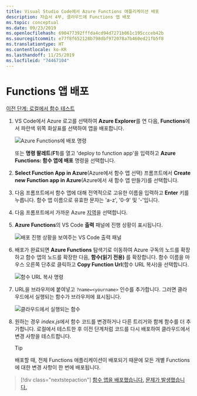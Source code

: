 ```yaml
---
title: Visual Studio Code에서 Azure Functions 애플리케이션 배포
description: 자습서 4부, 클라우드에 Functions 앱 배포
ms.topic: conceptual
ms.date: 09/23/2019
ms.openlocfilehash: 690477392fffda4cd94d7271b061c195ccceb42b
ms.sourcegitcommit: e77f8f652128b798dbf972078a7b460ed21fb5f8
ms.translationtype: HT
ms.contentlocale: ko-KR
ms.lasthandoff: 11/25/2019
ms.locfileid: "74467104"
---
```

# <a name="deploy-the-functions-app"></a>Functions 앱 배포

[이전 단계: 로컬에서 함수 테스트](tutorial-vscode-serverless-node-03.md)

1. VS Code에서 Azure 로고를 선택하여 **Azure Explorer**를 연 다음, **Functions**에서 파란색 위쪽 화살표를 선택하여 앱을 배포합니다.

    ![Azure Functions에 배포 명령](media/functions-extension/deploy-app.png)

    또는 **명령 팔레트**(**F1**)를 열고 'deploy to function app'을 입력하고 **Azure Functions: 함수 앱에 배포** 명령을 선택합니다.

1. **Select Function App in Azure**(Azure에서 함수 앱 선택) 프롬프트에서 **Create new Function app in Azure**(Azure에서 새 함수 앱 만들기)를 선택합니다.

1. 다음 프롬프트에서 함수 앱에 대해 전역적으로 고유한 이름을 입력하고 **Enter** 키를 누릅니다. 함수 앱 이름으로 유효한 문자는 'a-z', '0-9' 및 '-'입니다.

1. 다음 프롬프트에서 가까운 Azure [지역](https://azure.microsoft.com/regions/)을 선택합니다.

1. **Azure Functions**의 VS Code **출력** 패널에 진행 상황이 표시됩니다.

    ![배포 진행 상황을 보여주는 VS Code 출력 패널](media/functions-extension/deploy-progress.png)

1. 배포가 완료되면 **Azure Functions** 탐색기로 이동하여 Azure 구독의 노드를 확장하고 함수 앱의 노드를 확장한 다음, **함수(읽기 전용)** 를 확장합니다. 함수 이름을 마우스 오른쪽 단추로 클릭하고 **Copy Function Url**(함수 URL 복사)을 선택합니다.

    ![함수 URL 복사 명령](media/functions-extension/copy-function-url-command.png)

1. URL을 브라우저에 붙여넣고 `?name=<yourname>` 인수를 추가합니다. 그러면 클라우드에서 실행되는 함수가 브라우저에 표시됩니다.

    ![클라우드에서 실행되는 함수](media/functions-extension/remote-test-browser.png)

1. 원하는 경우 *index.js*에서 함수 코드를 변경하거나 다른 트리거와 함께 함수를 더 추가합니다. 로컬에서 테스트한 후 이전 단계처럼 코드를 다시 배포하여 클라우드에서 변경 사항을 테스트합니다.

    > [!TIP]
    > 배포할 때, 전체 Functions 애플리케이션이 배포되기 때문에 모든 개별 Functions에 대한 변경 사항이 한 번에 배포됩니다.

> [!div class="nextstepaction"]
> [함수 앱을 배포했습니다.](tutorial-vscode-serverless-node-05.md) [문제가 발생했습니다.](https://www.research.net/r/PWZWZ52?tutorial=node-deployment-azurefunctions&step=deploy-app)

